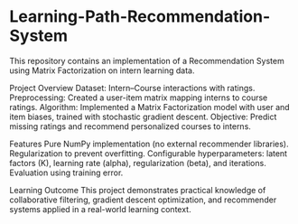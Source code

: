 # Learning-Path-Recommendation-System

This repository contains an implementation of a Recommendation System using Matrix Factorization on intern learning data.

Project Overview
Dataset: Intern–Course interactions with ratings.
Preprocessing: Created a user-item matrix mapping interns to course ratings.
Algorithm: Implemented a Matrix Factorization model with user and item biases, trained with stochastic gradient descent.
Objective: Predict missing ratings and recommend personalized courses to interns.

Features
Pure NumPy implementation (no external recommender libraries).
Regularization to prevent overfitting.
Configurable hyperparameters: latent factors (K), learning rate (alpha), regularization (beta), and iterations.
Evaluation using training error.

Learning Outcome
This project demonstrates practical knowledge of collaborative filtering, gradient descent optimization, and recommender systems applied in a real-world learning context.
